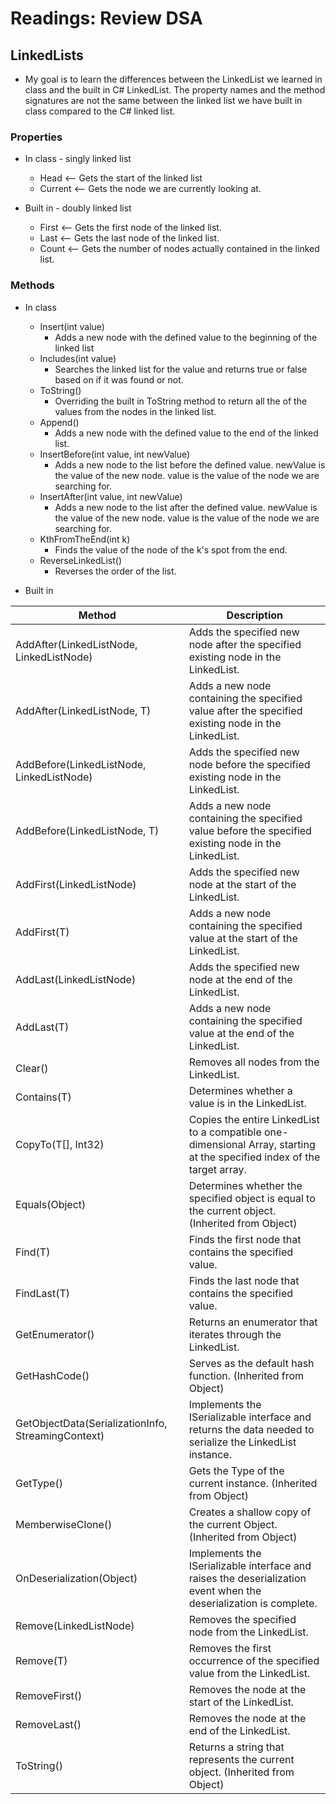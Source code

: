 # Readings: Review DSA

## LinkedLists
- My goal is to learn the differences between the LinkedList we learned in class and the built in C# LinkedList. The property names and the method signatures are not the same between the linked list we have built in class compared to the C# linked list.

### Properties
- In class - singly linked list 
    - Head <-- Gets the start of the linked list
    - Current <-- Gets the node we are currently looking at.

- Built in - doubly linked list
    - First <-- Gets the first node of the linked list.
    - Last <-- Gets the last node of the linked list.
    - Count <-- Gets the number of nodes actually contained in the linked list.

### Methods
- In class
    - Insert(int value)
        - Adds a new node with the defined value to the beginning of the linked list
    - Includes(int value)
        - Searches the linked list for the value and returns true or false based on if it was found or not.
    - ToString()
        - Overriding the built in ToString method to return all the of the values from the nodes in the linked list.
    - Append()
        - Adds a new node with the defined value to the end of the linked list.
    - InsertBefore(int value, int newValue)
        - Adds a new node to the list before the defined value. newValue is the value of the new node. value is the value of the node we are searching for.
    - InsertAfter(int value, int newValue)
        - Adds a new node to the list after the defined value. newValue is the value of the new node. value is the value of the node we are searching for.
    - KthFromTheEnd(int k)
        - Finds the value of the node of the k's spot from the end.
    - ReverseLinkedList()
        - Reverses the order of the list.

- Built in  


| Method | Description |
| --- | --- |
AddAfter(LinkedListNode<T>, LinkedListNode<T>)	| Adds the specified new node after the specified existing node in the LinkedList<T>.
AddAfter(LinkedListNode<T>, T)	| Adds a new node containing the specified value after the specified existing node in the LinkedList<T>.
AddBefore(LinkedListNode<T>, LinkedListNode<T>)	| Adds the specified new node before the specified existing node in the LinkedList<T>.
AddBefore(LinkedListNode<T>, T)	| Adds a new node containing the specified value before the specified existing node in the LinkedList<T>.
AddFirst(LinkedListNode<T>)	| Adds the specified new node at the start of the LinkedList<T>.
AddFirst(T)	| Adds a new node containing the specified value at the start of the LinkedList<T>.
AddLast(LinkedListNode<T>) | Adds the specified new node at the end of the LinkedList<T>.
AddLast(T)	| Adds a new node containing the specified value at the end of the LinkedList<T>.
Clear()	| Removes all nodes from the LinkedList<T>.
Contains(T)	| Determines whether a value is in the LinkedList<T>.
CopyTo(T[], Int32)	| Copies the entire LinkedList<T> to a compatible one-dimensional Array, starting at the specified index of the target array.
Equals(Object)	| Determines whether the specified object is equal to the current object. (Inherited from Object) 
Find(T)	| Finds the first node that contains the specified value.
FindLast(T)	| Finds the last node that contains the specified value.
GetEnumerator()	| Returns an enumerator that iterates through the LinkedList<T>.
GetHashCode()	| Serves as the default hash function. (Inherited from Object)
GetObjectData(SerializationInfo, StreamingContext)	| Implements the ISerializable interface and returns the data needed to serialize the LinkedList<T> instance.
GetType()	| Gets the Type of the current instance. (Inherited from Object)
MemberwiseClone()	| Creates a shallow copy of the current Object. (Inherited from Object)
OnDeserialization(Object)	| Implements the ISerializable interface and raises the deserialization event when the deserialization is complete.
Remove(LinkedListNode<T>)	| Removes the specified node from the LinkedList<T>.
Remove(T)	| Removes the first occurrence of the specified value from the LinkedList<T>.
RemoveFirst()	| Removes the node at the start of the LinkedList<T>.
RemoveLast()	| Removes the node at the end of the LinkedList<T>.
ToString()	| Returns a string that represents the current object. (Inherited from Object)